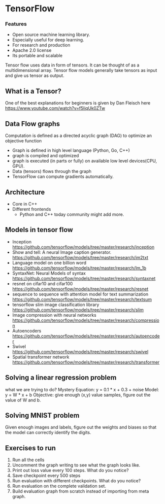 # TensorFlow

### Features
* Open source machine learning library.
* Especially useful for deep learning.
* For research and production
* Apache 2.0 license
* Its portable and scalable

Tensor flow uses data in form of tensors. It can be thought of as a multidimensional array.
Tensor flow models generally take tensors as input and give us tensor as output.

## What is a Tensor?
One of the best explanations for beginners is given by Dan Fleisch here
https://www.youtube.com/watch?v=f5liqUk0ZTw

## Data Flow graphs
Computation is defined as a directed acyclic graph (DAG) to optimize an objective function
* Graph is defined in high level language (Python, Go, C++)
* graph is compiled and optimized
* graph is executed (in parts or fully) on available low level devices(CPU, GPU).
* Data (tensors) flows through the graph
* TensorFlow can compute gradients automatically.

## Architecture
* Core in C++
* Different frontends
  * Python and C++ today community might add more.

## Models in tensor flow
* Inception
https://github.com/tensorflow/models/tree/master/research/inception
* Show and tell: A neural Image caption generator.
https://github.com/tensorflow/models/tree/master/research/im2txt
* Language model on one billion word
https://github.com/tensorflow/models/tree/master/research/lm_1b
* SyntaxNet: Neural Models of syntax
https://github.com/tensorflow/models/tree/master/research/syntaxnet
* resnet on cifar10 and cifar100
https://github.com/tensorflow/models/tree/master/research/resnet
* sequence to sequence with attention model for text summarization
https://github.com/tensorflow/models/tree/master/research/textsum
* tensorflow slim image classification library
https://github.com/tensorflow/models/tree/master/research/slim
* Image compression with neural networks
https://github.com/tensorflow/models/tree/master/research/compression
* Autoencoders
https://github.com/tensorflow/models/tree/master/research/autoencoder
* Swivel
https://github.com/tensorflow/models/tree/master/research/swivel
* Spatial transformer network
https://github.com/tensorflow/models/tree/master/research/transformer

## Solving a linear regression problem
what we are trying to do?
Mystery Equation: y = 0.1 * x + 0.3 + noise
Model: y = W * x + b
Objective:
give enough (x,y) value samples, figure out the value of W and b.

## Solving MNIST problem
Given enough images and labels, figure out the weights and biases so that the model can correctly identify the digits.

## Exercises to run
1. Run all the cells
2. Uncomment the graph writing to see what the graph looks like.
3. Print out loss value every 100 steps. What do you notice?
4. Save checkpoint every 500 steps
5. Run evaluation with different checkpoints. What do you notice?
6. Run evaluation on the complete validation set.
7. Build evaluation graph from scratch instead of importing from meta graph.
